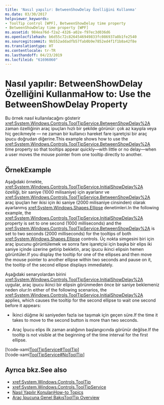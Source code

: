 ```yaml
---
title: 'Nasıl yapılır: BetweenShowDelay Özelliğini Kullanma'
ms.date: 03/30/2017
helpviewer_keywords:
- ToolTip control [WPF], BetweenShowDelay time property
- BetweenShowDelay time property [WPF]
ms.assetid: 984ea76d-f2a2-4326-a02e-f97ec3d036d6
ms.openlocfilehash: b6d55c72c8264546949833fc086937a8b1fe2540
ms.sourcegitcommit: 9b552addadfb57fab0b9e7852ed4f1f1b8a42f8e
ms.translationtype: HT
ms.contentlocale: tr-TR
ms.lasthandoff: 04/23/2019
ms.locfileid: "61696060"
---
```

# <a name="how-to-use-the-betweenshowdelay-property"></a><span data-ttu-id="480c6-102">Nasıl yapılır: BetweenShowDelay Özelliğini Kullanma</span><span class="sxs-lookup"><span data-stu-id="480c6-102">How to: Use the BetweenShowDelay Property</span></span>
<span data-ttu-id="480c6-103">Bu örnek nasıl kullanılacağını gösterir <xref:System.Windows.Controls.ToolTipService.BetweenShowDelay%2A> zaman özelliğinin araç ipuçları hızlı bir şekilde görünür: çok az kayıpla veya hiç gecikmeyle — ne zaman bir kullanıcı hareket fare işaretçisi bir araç ipucu doğrudan diğerine.</span><span class="sxs-lookup"><span data-stu-id="480c6-103">This example shows how to use the <xref:System.Windows.Controls.ToolTipService.BetweenShowDelay%2A> time property so that tooltips appear quickly—with little or no delay—when a user moves the mouse pointer from one tooltip directly to another.</span></span>  
  
## <a name="example"></a><span data-ttu-id="480c6-104">Örnek</span><span class="sxs-lookup"><span data-stu-id="480c6-104">Example</span></span>  
 <span data-ttu-id="480c6-105">Aşağıdaki örnekte, <xref:System.Windows.Controls.ToolTipService.InitialShowDelay%2A> özelliği, bir saniye (1000 milisaniye) için ayarlanır ve <xref:System.Windows.Controls.ToolTipService.BetweenShowDelay%2A> araç ipuçları her ikisi için iki saniye (2000 milisaniye cinsinden) olarak ayarlanmış <xref:System.Windows.Shapes.Ellipse> denetimleri.</span><span class="sxs-lookup"><span data-stu-id="480c6-105">In the following example, the <xref:System.Windows.Controls.ToolTipService.InitialShowDelay%2A> property is set to one second (1000 milliseconds) and the <xref:System.Windows.Controls.ToolTipService.BetweenShowDelay%2A> is set to two seconds (2000 milliseconds) for the tooltips of both <xref:System.Windows.Shapes.Ellipse> controls.</span></span> <span data-ttu-id="480c6-106">Üç nokta simgesini biri için araç ipucunu görüntülemek ve sonra fare işaretçisi için başka bir elips iki saniye içinde üzerine getirip bekletin, araç ipucu ikinci elipsin hemen görüntüler.</span><span class="sxs-lookup"><span data-stu-id="480c6-106">If you display the tooltip for one of the ellipses and then move the mouse pointer to another ellipse within two seconds and pause on it, the tooltip of the second ellipse displays immediately.</span></span>  
  
 <span data-ttu-id="480c6-107">Aşağıdaki senaryolardan birini <xref:System.Windows.Controls.ToolTipService.InitialShowDelay%2A> uygular, araç ipucu ikinci bir elipsin görünmeden önce bir saniye beklemeniz neden olur:</span><span class="sxs-lookup"><span data-stu-id="480c6-107">In either of the following scenarios, the <xref:System.Windows.Controls.ToolTipService.InitialShowDelay%2A> applies, which causes the tooltip for the second ellipse to wait one second before it appears:</span></span>  
  
- <span data-ttu-id="480c6-108">İkinci düğme iki saniyeden fazla ise taşımak için geçen süre.</span><span class="sxs-lookup"><span data-stu-id="480c6-108">If the time it takes to move to the second button is more than two seconds.</span></span>  
  
- <span data-ttu-id="480c6-109">Araç İpucu elips ilk zaman aralığının başlangıcında görünür değilse.</span><span class="sxs-lookup"><span data-stu-id="480c6-109">If the tooltip is not visible at the beginning of the time interval for the first ellipse.</span></span>  
  
 [!code-xaml[ToolTipService#ToolTip](~/samples/snippets/csharp/VS_Snippets_Wpf/ToolTipService/CSharp/Pane1.xaml#tooltip)]  
[!code-xaml[ToolTipService#NoToolTip](~/samples/snippets/csharp/VS_Snippets_Wpf/ToolTipService/CSharp/Pane1.xaml#notooltip)]  
  
## <a name="see-also"></a><span data-ttu-id="480c6-110">Ayrıca bkz.</span><span class="sxs-lookup"><span data-stu-id="480c6-110">See also</span></span>

- <xref:System.Windows.Controls.ToolTip>
- <xref:System.Windows.Controls.ToolTipService>
- [<span data-ttu-id="480c6-111">Nasıl Yapılır Konuları</span><span class="sxs-lookup"><span data-stu-id="480c6-111">How-to Topics</span></span>](tooltip-how-to-topics.md)
- [<span data-ttu-id="480c6-112">Araç İpucuna Genel Bakış</span><span class="sxs-lookup"><span data-stu-id="480c6-112">ToolTip Overview</span></span>](tooltip-overview.md)
